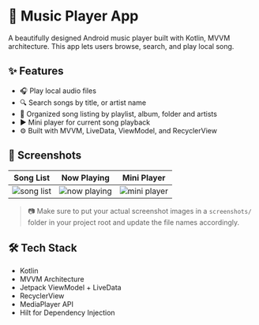 # 🎵 Music Player App

A beautifully designed Android music player built with Kotlin, MVVM architecture. This app lets users browse, search, and play local song.

## ✨ Features

- 🎧 Play local audio files
- 🔍 Search songs by title, or artist name
- 📜 Organized song listing by playlist, album, folder and artists
- ▶️ Mini player for current song playback
- ⚙️ Built with MVVM, LiveData, ViewModel, and RecyclerView

## 📱 Screenshots

| Song List | Now Playing | Mini Player |
|----------|-------------|-------------|
| ![song list](screenshots/song_list.png) | ![now playing](screenshots/now_playing.png) | ![mini player](screenshots/mini_player.png) |

> 📷 Make sure to put your actual screenshot images in a `screenshots/` folder in your project root and update the file names accordingly.

## 🛠️ Tech Stack

- Kotlin
- MVVM Architecture
- Jetpack ViewModel + LiveData
- RecyclerView
- MediaPlayer API
- Hilt for Dependency Injection

